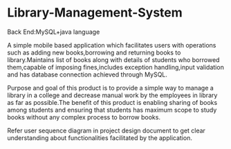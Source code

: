 # Library-Management-System
Back End:MySQL+java language
 
A simple mobile based application which facilitates users with operations such as adding new books,borrowing and returning books to library.Maintains list of books along with details of students who borrowed them,capable of imposing fines,includes exception handling,input validation and has database connection achieved through MySQL.

Purpose and goal of this product is to provide a simple way to manage a library in a college and decrease manual work by the employees in library as far as possible.The benefit of this product is enabling sharing of  books among students and ensuring that students has maximum scope to study books without any complex process to borrow books.

Refer user sequence diagram in project design document to get clear understanding about functionalities facilitated by the application.

